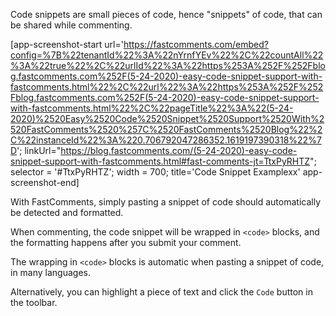 Code snippets are small pieces of code, hence "snippets" of code, that can be shared while commenting.

[app-screenshot-start url='https://fastcomments.com/embed?config=%7B%22tenantId%22%3A%22nYrnfYEv%22%2C%22countAll%22%3A%22true%22%2C%22urlId%22%3A%22https%253A%252F%252Fblog.fastcomments.com%252F(5-24-2020)-easy-code-snippet-support-with-fastcomments.html%22%2C%22url%22%3A%22https%253A%252F%252Fblog.fastcomments.com%252F(5-24-2020)-easy-code-snippet-support-with-fastcomments.html%22%2C%22pageTitle%22%3A%22(5-24-2020)%2520Easy%2520Code%2520Snippet%2520Support%2520With%2520FastComments%2520%257C%2520FastComments%2520Blog%22%2C%22instanceId%22%3A%220.706792047286352.1619197390318%22%7D'; linkUrl="https://blog.fastcomments.com/(5-24-2020)-easy-code-snippet-support-with-fastcomments.html#fast-comments-jt=TtxPyRHTZ"; selector = '#TtxPyRHTZ'; width = 700; title='Code Snippet Examplexx' app-screenshot-end]

With FastComments, simply pasting a snippet of code should automatically be detected and formatted.

When commenting, the code snippet will be wrapped in `<code>` blocks, and the formatting happens
after you submit your comment.

The wrapping in `<code>` blocks is automatic when pasting a snippet of code, in many languages.

Alternatively, you can highlight a piece of text and click the `Code` button in the toolbar.

